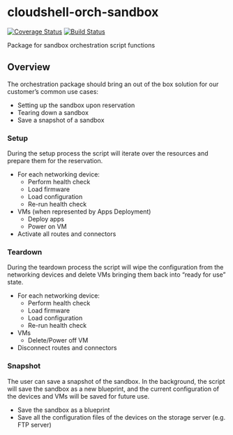 # cloudshell-orch-sandbox

[![Coverage Status](https://coveralls.io/repos/github/QualiSystemsLab/cloudshell-orch-sandbox/badge.svg?branch=develop)](https://coveralls.io/github/QualiSystemsLab/cloudshell-orch-sandbox?branch=develop) [![Build Status](https://travis-ci.org/QualiSystemsLab/cloudshell-orch-sandbox.svg?branch=develop)](https://travis-ci.org/QualiSystemsLab/cloudshell-orch-sandbox)

Package for sandbox orchestration script functions

## Overview
The orchestration package should bring an out of the box solution for our customer’s common use cases:
-	Setting up the sandbox upon reservation
-	Tearing down a sandbox
-	Save a snapshot of a sandbox

### Setup
During the setup process the script will iterate over the resources and prepare them for the reservation.
-	For each networking device:
    -	Perform health check
    -	Load firmware
    -	Load configuration
    -	Re-run health check
-	VMs (when represented by Apps Deployment)
    -	Deploy apps
    -	Power on VM
-	Activate all routes and connectors

### Teardown
During the teardown process the script will wipe the configuration from the networking devices and delete VMs bringing them back into “ready for use” state.
-	For each networking device:
    -	Perform health check
    -	Load firmware
    -	Load configuration
    -	Re-run health check
-	VMs
    -	Delete/Power off VM
-	Disconnect routes and connectors

### Snapshot
The user can save a snapshot of the sandbox. In the background, the script will save the sandbox as a new blueprint, and the current configuration of the devices and VMs will be saved for future use.
-	Save the sandbox as a blueprint
-	Save all the configuration files of the devices on the storage server (e.g. FTP server)


